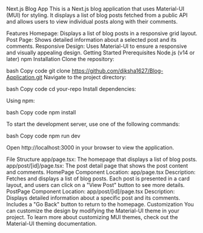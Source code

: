 Next.js Blog App
This is a Next.js blog application that uses Material-UI (MUI) for styling. It displays a list of blog posts fetched from a public API and allows users to view individual posts along with their comments.

Features
Homepage: Displays a list of blog posts in a responsive grid layout.
Post Page: Shows detailed information about a selected post and its comments.
Responsive Design: Uses Material-UI to ensure a responsive and visually appealing design.
Getting Started
Prerequisites
Node.js (v14 or later)
npm 
Installation
Clone the repository:

bash
Copy code
git clone https://github.com/diksha1627/Blog-Application.git
Navigate to the project directory:

bash
Copy code
cd your-repo
Install dependencies:

Using npm:

bash
Copy code
npm install




To start the development server, use one of the following commands:

bash
Copy code
npm run dev

Open http://localhost:3000 in your browser to view the application.

File Structure
app/page.tsx: The homepage that displays a list of blog posts.
app/post/[id]/page.tsx: The post detail page that shows the post content and comments.
HomePage Component
Location: app/page.tsx
Description: Fetches and displays a list of blog posts. Each post is presented in a card layout, and users can click on a "View Post" button to see more details.
PostPage Component
Location: app/post/[id]/page.tsx
Description: Displays detailed information about a specific post and its comments. Includes a "Go Back" button to return to the homepage.
Customization
You can customize the design by modifying the Material-UI theme in your project. To learn more about customizing MUI themes, check out the Material-UI theming documentation.

